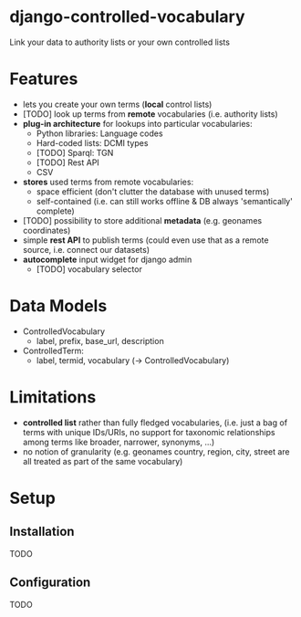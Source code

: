 # django-controlled-vocabulary
Link your data to authority lists or your own controlled lists

# Features

* lets you create your own terms (**local** control lists)
* [TODO] look up terms from **remote** vocabularies (i.e. authority lists)
* **plug-in architecture** for lookups into particular vocabularies:
  * Python libraries: Language codes
  * Hard-coded lists: DCMI types
  * [TODO] Sparql: TGN
  * [TODO] Rest API
  * CSV
* **stores** used terms from remote vocabularies:
  * space efficient (don't clutter the database with unused terms)
  * self-contained (i.e. can still works offline & DB always 'semantically' complete)
* [TODO] possibility to store additional **metadata** (e.g. geonames coordinates)
* simple **rest API** to publish terms (could even use that as a remote source, i.e. connect our datasets)
* **autocomplete** input widget for django admin
  * [TODO] vocabulary selector

# Data Models
* ControlledVocabulary
  * label, prefix, base_url, description
* ControlledTerm:
  * label, termid, vocabulary (-> ControlledVocabulary)

# Limitations
* **controlled list** rather than fully fledged vocabularies, (i.e. just a bag of terms with unique IDs/URIs, no support for taxonomic relationships among terms like broader, narrower, synonyms, ...)
* no notion of granularity (e.g. geonames country, region, city, street are all treated as part of the same vocabulary)

# Setup

## Installation

TODO

## Configuration

TODO

